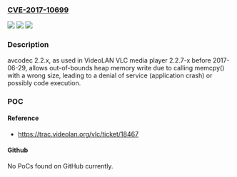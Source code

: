### [CVE-2017-10699](https://cve.mitre.org/cgi-bin/cvename.cgi?name=CVE-2017-10699)
![](https://img.shields.io/static/v1?label=Product&message=n%2Fa&color=blue)
![](https://img.shields.io/static/v1?label=Version&message=n%2Fa&color=blue)
![](https://img.shields.io/static/v1?label=Vulnerability&message=n%2Fa&color=brighgreen)

### Description

avcodec 2.2.x, as used in VideoLAN VLC media player 2.2.7-x before 2017-06-29, allows out-of-bounds heap memory write due to calling memcpy() with a wrong size, leading to a denial of service (application crash) or possibly code execution.

### POC

#### Reference
- https://trac.videolan.org/vlc/ticket/18467

#### Github
No PoCs found on GitHub currently.

